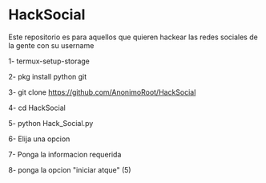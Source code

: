 # HackSocial
Este repositorio es para aquellos que quieren hackear las redes sociales de la gente con su username





1- termux-setup-storage

2- pkg install python git

3- git clone https://github.com/AnonimoRoot/HackSocial

4- cd HackSocial

5- python Hack_Social.py

6- Elija una opcion

7- Ponga la informacion requerida

8- ponga la opcion "iniciar atque" (5)

